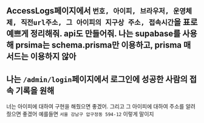 AccessLogs페이지에서 `번호, 아이피, 브라우저, 운영체제, 직전url주소, 그 아이피의 지구상 주소, 접속시간`을 표로 예쁘게 정리해줘. api도 만들어줘.
나는 supabase를 사용해
prsima는 schema.prisma만 이용하고, prisma 매서드는 이용하지 않아
--------------
나는 `/admin/login`페이지에서 로그인에 성공한 사람의 접속 기록을 원해
---------
너는 아이피에 대하여 구현을 해줬으면 좋겠어. 그리고 그 아이피에 대하여 주소를 알려줬으면 좋겠어 예를들면 `서울 강남구 압구정동 594-12` 이렇게 말이지
